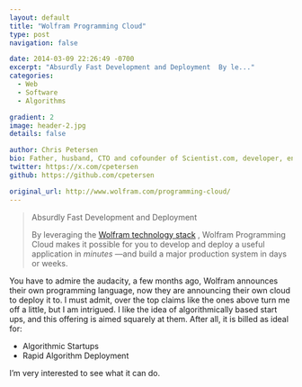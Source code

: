 ```yaml
---
layout: default
title: "Wolfram Programming Cloud"
type: post
navigation: false

date: 2014-03-09 22:26:49 -0700
excerpt: "Absurdly Fast Development and Deployment  By le..."
categories:
  - Web
  - Software
  - Algorithms

gradient: 2
image: header-2.jpg
details: false

author: Chris Petersen
bio: Father, husband, CTO and cofounder of Scientist.com, developer, entrepreneur and technologist.
twitter: https://x.com/cpetersen
github: https://github.com/cpetersen

original_url: http://www.wolfram.com/programming-cloud/
---
```



 

 >  Absurdly Fast Development and Deployment 
 > 
 > By leveraging the  [Wolfram technology stack](http://www.wolfram.com/technologies) , Wolfram Programming Cloud makes it possible for you to develop and deploy a useful application in  *minutes* —and build a major production system in days or weeks.
 > 
 > 
 > 

 > 

 You have to admire the audacity, a few months ago, Wolfram announces their own programming language, now they are announcing their own cloud to deploy it to. I must admit, over the top claims like the ones above turn me off a little, but I am intrigued. I like the idea of algorithmically based start ups, and this offering is aimed squarely at them. After all, it is billed as ideal for:

 * Algorithmic Startups
 * Rapid Algorithm Deployment

 I’m very interested to see what it can do. 
